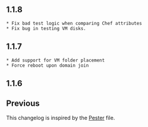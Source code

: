 ## 1.1.8
    * Fix bad test logic when comparing Chef attributes
    * Fix bug in testing VM disks.

## 1.1.7
    * Add support for VM folder placement
    * Force reboot upon domain join

## 1.1.6

## Previous

This changelog is inspired by the
[Pester](https://github.com/pester/Pester/blob/master/CHANGELOG.md) file.